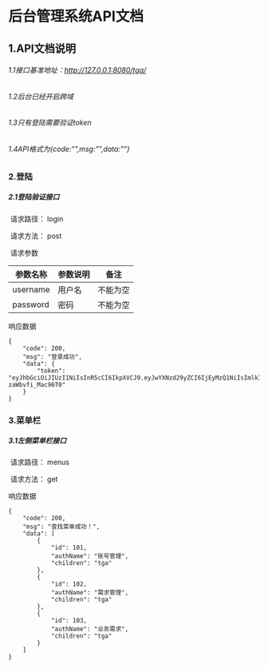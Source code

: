 # 后台管理系统API文档

## 1.API文档说明

###### 	1.1接口基准地址：http://127.0.0.1:8080/tga/

###### 	1.2后台已经开启跨域

###### 	1.3只有登陆需要验证token

###### 	1.4API格式为{code:"",msg:"",data:""}

### 2.登陆

##### 2.1登陆验证接口

​	请求路径： login

​	请求方法： post

​	请求参数

| 参数名称 | 参数说明 | 备注     |
| -------- | -------- | -------- |
| username | 用户名   | 不能为空 |
| password | 密码     | 不能为空 |

响应数据

```
{
    "code": 200,
    "msg": "登录成功",
    "data": {
        "token": "eyJhbGciOiJIUzI1NiIsInR5cCI6IkpXVCJ9.eyJwYXNzd29yZCI6IjEyMzQ1NiIsImlkIjoxLCJleHAiOjE1OTY5NjI5MTksImlhdCI6MTU5Njk2MTExOSwidXNlcm5hbWUiOiJhZG1pbiJ9.mhKYK0WDtI4iqL3mhNoBbAnMhml-zaWbvfi_Mac96T0"
    }
}
```

### 3.菜单栏

##### 3.1左侧菜单栏接口

​	请求路径： menus

​	请求方法： get

响应数据

```
{
    "code": 200,
    "msg": "查找菜单成功！",
    "data": [
        {
            "id": 101,
            "authName": "账号管理",
            "children": "tga"
        },
        {
            "id": 102,
            "authName": "需求管理",
            "children": "tga"
        },
        {
            "id": 103,
            "authName": "业务需求",
            "children": "tga"
        }
    ]
}
```

